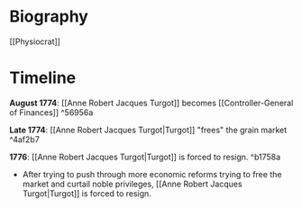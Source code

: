 # Biography

[[Physiocrat]]
# Timeline

**August 1774**: [[Anne Robert Jacques Turgot]] becomes [[Controller-General of Finances]] ^56956a

**Late 1774**: [[Anne Robert Jacques Turgot|Turgot]] "frees" the grain market ^4af2b7

**1776**: [[Anne Robert Jacques Turgot|Turgot]] is forced to resign. ^b1758a
* After trying to push through more economic reforms trying to free the market and curtail noble privileges, [[Anne Robert Jacques Turgot|Turgot]] is forced to resign.